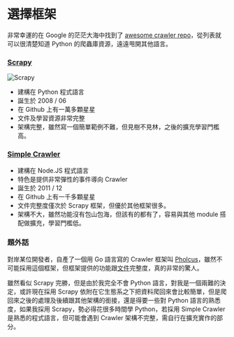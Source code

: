 # 選擇框架

非常幸運的在 Google 的茫茫大海中找到了 [awesome crawler repo](https://github.com/BruceDone/awesome-crawler)，從列表就可以很清楚知道 Python 的爬蟲庫資源，遠遠甩開其他語言。

### [Scrapy](https://scrapy.org/)

![Scrapy](https://scrapy.org/img/scrapylogo.png)

* 建構在 Python 程式語言
* 誕生於 2008 / 06
* 在 Github 上有一萬多顆星星
* 文件及學習資源非常完整
* 架構完整，雖然寫一個簡單範例不難，但見樹不見林，之後的擴充學習門檻高。

### [Simple Crawler](https://github.com/cgiffard/node-simplecrawler)

* 建構在 Node.JS 程式語言
* 特色是提供非常彈性的事件導向 Crawler
* 誕生於 2011 / 12
* 在 Github 上有一千多顆星星
* 文件完整度僅次於 Scrapy 框架，但優於其他框架很多。
* 架構不大，雖然功能沒有包山包海，但該有的都有了，容易與其他 module 搭配做擴充，學習門檻低。

### 題外話

對岸某位開發者，自產了一個用 Go 語言寫的 Crawler 框架叫 [Pholcus](https://github.com/henrylee2cn/pholcus)，雖然不可能採用這個框架，但框架提供的功能跟[文件](https://pholcus.gitbooks.io/docs/content/)完整度，真的非常的驚人。

雖然看似 Scrapy 完勝，但是由於我完全不會 Python 語言，對我是一個兩難的決定，或許現在採用 Scrapy 依附在它生態系之下把資料爬回來會比較簡單，但是爬回來之後的處理及後續跟其他架構的銜接，還是得要一些對 Python 語言的熟悉度，如果我採用 Scrapy，勢必得花很多時間學 Python，若採用 Simple Crawler 是熟悉的程式語言，但可能會遇到 Crawler 架構不完整，需自行在擴充實作的部分。